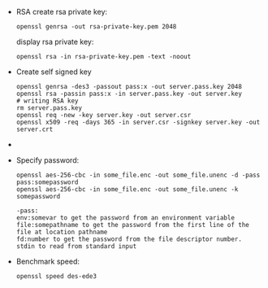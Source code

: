 - RSA
  create rsa private key:
  ```
  openssl genrsa -out rsa-private-key.pem 2048
  ```
  
  display rsa private key:
  ```
  openssl rsa -in rsa-private-key.pem -text -noout
  ```
- Create self signed key
  ```
  openssl genrsa -des3 -passout pass:x -out server.pass.key 2048
  openssl rsa -passin pass:x -in server.pass.key -out server.key
  # writing RSA key
  rm server.pass.key
  openssl req -new -key server.key -out server.csr
  openssl x509 -req -days 365 -in server.csr -signkey server.key -out server.crt
  ```
-
- Specify password:
  ```
  openssl aes-256-cbc -in some_file.enc -out some_file.unenc -d -pass pass:somepassword
  openssl aes-256-cbc -in some_file.enc -out some_file.unenc -k somepassword
  
  -pass:
  env:somevar to get the password from an environment variable
  file:somepathname to get the password from the first line of the file at location pathname
  fd:number to get the password from the file descriptor number.
  stdin to read from standard input
  
  ```
- Benchmark speed:
  ```
  openssl speed des-ede3
  
  ```